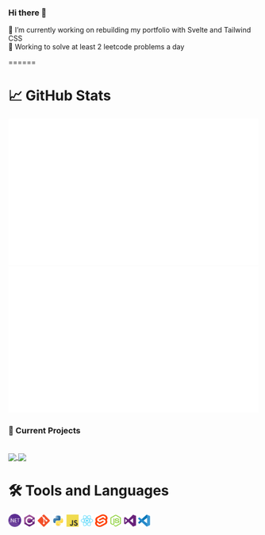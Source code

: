 ### Hi there 👋
 
 🔭 I’m currently working on rebuilding my portfolio with Svelte and Tailwind CSS
 <br/>
 🔄 Working to solve at least 2 leetcode problems a day
 
 ======
 
 📈 GitHub Stats
 =============================

 ![](https://github.com/gillisce/custom-github-stats/blob/master/generated/languages.svg)
 ![](https://github.com/gillisce/custom-github-stats/blob/master/generated/overview.svg) 
 
<h3> 🚧 Current Projects </h3>
 <br/>
 <a href="https://github.com/gillisce/turbo-octo-chainsaw">
  <img align="center" src="https://github-readme-stats.vercel.app/api/pin/?username=gillisce&repo=turbo-octo-chainsaw&title_color=ffffff&text_color=c9cacc&icon_color=2bbc8a&bg_color=1d1f21" />
</a>  
 <a href="https://github.com/gillisce/leetcode-files">
  <img align="center" src="https://github-readme-stats.vercel.app/api/pin/?username=gillisce&repo=leetcode-files&title_color=ffffff&text_color=c9cacc&icon_color=2bbc8a&bg_color=1d1f21" />
</a>  
 
 
 

🛠️ Tools and Languages 
=======================

<p align="left">
<img  alt="DotNet" width="26px" src="https://raw.githubusercontent.com/github/explore/main/topics/dotnet/dotnet.png" />
<img src="https://raw.githubusercontent.com/devicons/devicon/master/icons/csharp/csharp-original.svg" alt="dotnet" width="25" height="25" />
<img src="https://raw.githubusercontent.com/devicons/devicon/master/icons/git/git-original.svg" alt="dotnet" width="25" height="25" />
<img src="https://raw.githubusercontent.com/devicons/devicon/master/icons/python/python-original.svg" alt="dotnet" width="25" height="25" />
<img src="https://raw.githubusercontent.com/devicons/devicon/master/icons/javascript/javascript-original.svg" alt="dotnet" width="25" height="25" />
<img src="https://raw.githubusercontent.com/devicons/devicon/master/icons/react/react-original.svg" alt="dotnet" width="25" height="25" />
<img src="https://raw.githubusercontent.com/devicons/devicon/master/icons/svelte/svelte-original.svg" alt="dotnet" width="25" height="25" />
<img src="https://raw.githubusercontent.com/devicons/devicon/master/icons/nodejs/nodejs-original.svg" alt="dotnet" width="25" height="25" />
<img src="https://raw.githubusercontent.com/devicons/devicon/master/icons/visualstudio/visualstudio-plain.svg" alt="dotnet" width="25" height="25" />
<img src="https://raw.githubusercontent.com/devicons/devicon/master/icons/vscode/vscode-original.svg" alt="dotnet" width="25" height="25" />
</p>


<!--
**gillisce/gillisce** is a ✨ _special_ ✨ repository because its `README.md` (this file) appears on your GitHub profile.
[[![Twitter Follow](https://img.shields.io/twitter/follow/fallentreeninja?color=1DA1F2&logo=twitter&style=for-the-badge)](https://twitter.com/intent/followscreen_name=fallentreeninja)](url)
Here are some ideas to get you started:

- 🌱 I’m currently learning ...
- 👯 I’m looking to collaborate on ...
- 🤔 I’m looking for help with ...
- 💬 Ask me about ...
- 📫 How to reach me: ...
- 😄 Pronouns: ...
- ⚡ Fun fact: ...
-->
